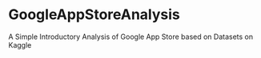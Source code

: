 # GoogleAppStoreAnalysis
A Simple Introductory Analysis of Google App Store based on Datasets on Kaggle
